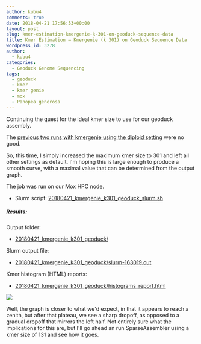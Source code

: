 ```yaml
---
author: kubu4
comments: true
date: 2018-04-21 17:56:53+00:00
layout: post
slug: kmer-estimation-kmergenie-k-301-on-geoduck-sequence-data
title: Kmer Estimation – Kmergenie (k 301) on Geoduck Sequence Data
wordpress_id: 3278
author:
  - kubu4
categories:
  - Geoduck Genome Sequencing
tags:
  - geoduck
  - kmer
  - kmer genie
  - mox
  - Panopea generosa
---
```


Continuing the quest for the ideal kmer size to use for our geoduck assembly.

The [previous two runs with kmergenie using the diploid setting](https://robertslab.github.io/sams-notebook/2018/04/19/kmer-estimation-kmergenie-tweaks-on-geoduck-sequence-data.html) were no good.

So, this time, I simply increased the maximum kmer size to 301 and left all other settings as default. I'm hoping this is large enough to produce a smooth curve, with a maximal value that can be determined from the output graph.

The job was run on our Mox HPC node.





  * Slurm script: [20180421_kmergenie_k301_geoduck_slurm.sh](https://owl.fish.washington.edu/Athaliana/20180421_kmergenie_k301_geoduck/20180421_kmergenie_k301_geoduck_slurm.sh)





##### Results:



Output folder:





  * [20180421_kmergenie_k301_geoduck/](https://owl.fish.washington.edu/Athaliana/20180421_kmergenie_k301_geoduck/)



Slurm output file:



  * [20180421_kmergenie_k301_geoduck/slurm-163019.out](https://owl.fish.washington.edu/Athaliana/20180421_kmergenie_k301_geoduck/slurm-163019.out)



Kmer histogram (HTML) reports:



  * [20180421_kmergenie_k301_geoduck/histograms_report.html](https://owl.fish.washington.edu/Athaliana/20180421_kmergenie_k301_geoduck/histograms_report.html)



![](https://owl.fish.washington.edu/Athaliana/20180421_kmergenie_k301_geoduck/20180421_kmergenie_k301_geoduck.png)

Well, the graph is closer to what we'd expect, in that it appears to reach a zenith, but after that plateau, we see a sharp dropoff, as opposed to a gradual dropoff that mirrors the left half. Not entirely sure what the implications for this are, but I'll go ahead an run SparseAssembler using a kmer size of 131 and see how it goes.
